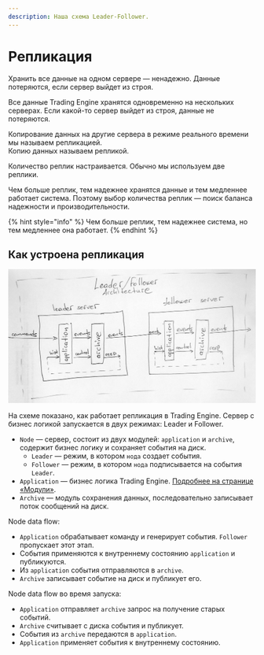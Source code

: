 ```yaml
---
description: Наша схема Leader-Follower.
---
```


# Репликация

Хранить все данные на одном сервере — ненадежно. Данные потеряются, если сервер выйдет из строя.

Все данные Trading Engine хранятся одновременно на нескольких серверах. Если какой-то сервер выйдет из строя, данные не потеряются.

Копирование данных на другие сервера в режиме реального времени мы называем репликацией.  
Копию данных называем репликой.

Количество реплик настраивается. Обычно мы используем две реплики.

Чем больше реплик, тем надежнее хранятся данные и тем медленнее работает система. Поэтому выбор количества реплик — поиск баланса надежности и производительности.

{% hint style="info" %}
Чем больше реплик, тем надежнее система, но тем медленнее она работает.
{% endhint %}

## Как устроена репликация

![&#x421;&#x445;&#x435;&#x43C;&#x430; &#x440;&#x430;&#x431;&#x43E;&#x442;&#x44B; &#x440;&#x435;&#x43F;&#x43B;&#x438;&#x43A;&#x430;&#x446;&#x438;&#x438;](../.gitbook/assets/leader-follower.png)

На схеме показано, как работает репликация в Trading Engine. Сервер с бизнес логикой запускается в двух режимах: Leader и Follower. 

* `Node` — сервер, состоит из двух модулей: `application` и `archive`, содержит бизнес логику и сохраняет события на диск.
  * `Leader` — режим, в котором `нода` создает события.
  * `Follower` — режим, в котором `нода` подписывается на события `Leader`.
* `Application` — бизнес логика Trading Engine. [Подробнее на странице «Модули»](multi-server.md#spisok-modulei).
* `Archive` — модуль сохранения данных, последовательно записывает поток сообщений на диск.

Node data flow:

* `Application` обрабатывает команду и генерирует события. `Follower` пропускает этот этап.
* События применяются к внутреннему состоянию `application` и публикуются.
* Из `application` события отправляются в `archive`. 
* `Archive` записывает событие на диск и публикует его.

Node data flow во время запуска:

* `Application` отправляет `archive` запрос на получение старых событий. 
* `Archive` считывает с диска события и публикует. 
* События из `archive` передаются в `application`.
* `Application` применяет события к внутреннему состоянию.



